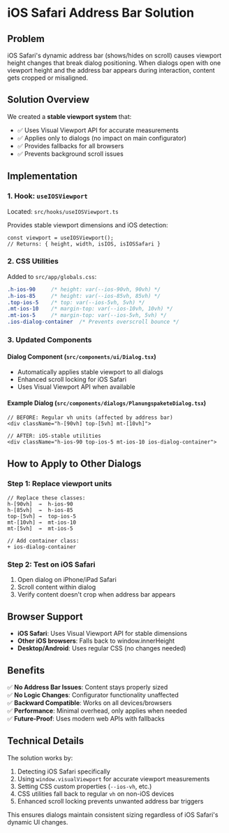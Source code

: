 # iOS Safari Address Bar Solution

## Problem

iOS Safari's dynamic address bar (shows/hides on scroll) causes viewport height changes that break dialog positioning. When dialogs open with one viewport height and the address bar appears during interaction, content gets cropped or misaligned.

## Solution Overview

We created a **stable viewport system** that:

- ✅ Uses Visual Viewport API for accurate measurements
- ✅ Applies only to dialogs (no impact on main configurator)
- ✅ Provides fallbacks for all browsers
- ✅ Prevents background scroll issues

## Implementation

### 1. Hook: `useIOSViewport`

Located: `src/hooks/useIOSViewport.ts`

Provides stable viewport dimensions and iOS detection:

```tsx
const viewport = useIOSViewport();
// Returns: { height, width, isIOS, isIOSSafari }
```

### 2. CSS Utilities

Added to `src/app/globals.css`:

```css
.h-ios-90     /* height: var(--ios-90vh, 90vh) */
.h-ios-85     /* height: var(--ios-85vh, 85vh) */
.top-ios-5    /* top: var(--ios-5vh, 5vh) */
.mt-ios-10    /* margin-top: var(--ios-10vh, 10vh) */
.mt-ios-5     /* margin-top: var(--ios-5vh, 5vh) */
.ios-dialog-container  /* Prevents overscroll bounce */
```

### 3. Updated Components

#### Dialog Component (`src/components/ui/Dialog.tsx`)

- Automatically applies stable viewport to all dialogs
- Enhanced scroll locking for iOS Safari
- Uses Visual Viewport API when available

#### Example Dialog (`src/components/dialogs/PlanungspaketeDialog.tsx`)

```tsx
// BEFORE: Regular vh units (affected by address bar)
<div className="h-[90vh] top-[5vh] mt-[10vh]">

// AFTER: iOS-stable utilities
<div className="h-ios-90 top-ios-5 mt-ios-10 ios-dialog-container">
```

## How to Apply to Other Dialogs

### Step 1: Replace viewport units

```tsx
// Replace these classes:
h-[90vh]  →  h-ios-90
h-[85vh]  →  h-ios-85
top-[5vh] →  top-ios-5
mt-[10vh] →  mt-ios-10
mt-[5vh]  →  mt-ios-5

// Add container class:
+ ios-dialog-container
```

### Step 2: Test on iOS Safari

1. Open dialog on iPhone/iPad Safari
2. Scroll content within dialog
3. Verify content doesn't crop when address bar appears

## Browser Support

- **iOS Safari**: Uses Visual Viewport API for stable dimensions
- **Other iOS browsers**: Falls back to window.innerHeight
- **Desktop/Android**: Uses regular CSS (no changes needed)

## Benefits

✅ **No Address Bar Issues**: Content stays properly sized  
✅ **No Logic Changes**: Configurator functionality unaffected  
✅ **Backward Compatible**: Works on all devices/browsers  
✅ **Performance**: Minimal overhead, only applies when needed  
✅ **Future-Proof**: Uses modern web APIs with fallbacks

## Technical Details

The solution works by:

1. Detecting iOS Safari specifically
2. Using `window.visualViewport` for accurate viewport measurements
3. Setting CSS custom properties (`--ios-vh`, etc.)
4. CSS utilities fall back to regular `vh` on non-iOS devices
5. Enhanced scroll locking prevents unwanted address bar triggers

This ensures dialogs maintain consistent sizing regardless of iOS Safari's dynamic UI changes.
